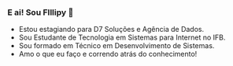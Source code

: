 ### E ai! Sou FIllipy 👋
- Estou estagiando para D7 Soluções e Agência de Dados.
- Sou Estudante de Tecnologia em Sistemas para Internet no IFB.
- Sou formado em Técnico em Desenvolvimento de Sistemas.
- Amo o que eu faço e correndo atrás do conhecimento!
<!--
**FillipyAGJ/FillipyAGJ** is a ✨ _special_ ✨ repository because its `README.md` (this file) appears on your GitHub profile.

Here are some ideas to get you started:

- 🔭 I’m currently working on ...
- 🌱 I’m currently learning ...
- 👯 I’m looking to collaborate on ...
- 🤔 I’m looking for help with ...
- 💬 Ask me about ...
- 📫 How to reach me: ...
- 😄 Pronouns: ...
- ⚡ Fun fact: ...
-->
